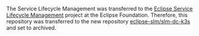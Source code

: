 The Service Lifecycle Management was transferred to the [Eclipse Service Lifecycle Management](https://projects.eclipse.org/projects/dt.slm) project at the Eclipse Foundation. Therefore, this repository was transferred to the new repository [eclipse-slm/slm-dc-k3s](https://github.com/eclipse-slm/slm-dc-k3s) and set to archived.
